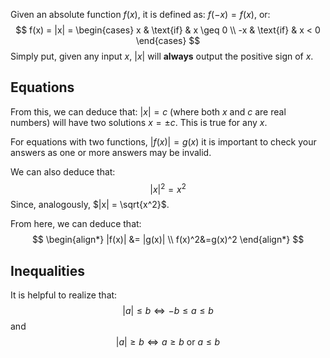 Given an absolute function $f(x)$, it is defined as: $f(-x) = f(x)$, or: 
$$
f(x) = |x| =
\begin{cases}
x & \text{if} & x \geq 0 \\
-x & \text{if} & x < 0
\end{cases}
$$
Simply put, given any input $x$, $|x|$ will **always** output the positive sign of $x$. 
## Equations
From this, we can deduce that: $|x| = c$ (where both $x$ and $c$ are real numbers) will have two solutions $x =\pm c$. This is true for any $x$. 

For equations with two functions, $|f(x)| = g(x)$ it is important to check your answers as one or more answers may be invalid. 

We can also deduce that:
$$
|x|^2 = x^2
$$
Since, analogously, $|x| = \sqrt{x^2}$.

From here, we can deduce that: 
$$
\begin{align*}
|f(x)| &= |g(x)| \\
f(x)^2&=g(x)^2
\end{align*}
$$
## Inequalities
It is helpful to realize that:
$$
|a| \le b \Leftrightarrow -b \leq a \leq b
$$
and
$$
|a| \geq b \Leftrightarrow a \geq b \text{ or } a \leq b
$$